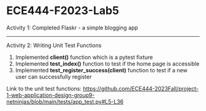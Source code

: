 # ECE444-F2023-Lab5

Activity 1: Completed Flaskr - a simple blogging app

***

Activity 2: Writing Unit Test Functions
1. Implemented **client()** function which is a pytest fixture
2. Implemented **test_index()** function to test if the home page is accessible
3. Implemented **test_register_success(client)** function to test if a new user can successfully register
   
Link to the unit test functions: https://github.com/ECE444-2023Fall/project-1-web-application-design-group9-netninjas/blob/main/tests/app_test.py#L5-L36
